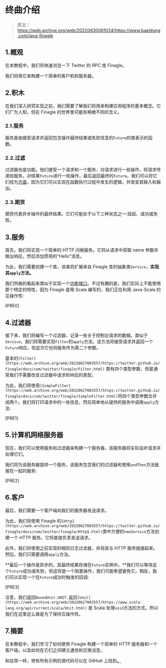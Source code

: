# 终曲介绍

> 原文：<https://web.archive.org/web/20220930061024/https://www.baeldung.com/java-finagle>

## 1.概观

在本教程中，我们将快速浏览一下 Twitter 的 RPC 库 Finagle。

我们将用它来构建一个简单的客户机和服务器。

## 2.积木

在我们深入研究实现之前，我们需要了解我们将用来构建应用程序的基本概念。它们广为人知，但在 Finagle 的世界里可能有稍微不同的含义。

### 2.1.服务

服务是由接受请求并返回包含操作最终结果或失败信息的`Future`的类表示的函数。

### 2.2.过滤

过滤器也是功能。他们接受一个请求和一个服务，对请求进行一些操作，将请求传递给服务，对结果`Future`进行一些操作，最后返回最终的`Future`。我们可以将它们视为[方面](/web/20220627083557/https://www.baeldung.com/spring-aop)，因为它们可以实现在函数执行过程中发生的逻辑，并改变其输入和输出。

### 2.3.期货

期货代表异步操作的最终结果。它们可能处于以下三种状态之一:挂起、成功或失败。

## 3.服务

首先，我们将实现一个简单的 HTTP 问候服务。它将从请求中获取 name 参数并做出响应，然后添加惯用的“Hello”消息。

为此，我们需要创建一个类，该类将扩展来自 Finagle 库的抽象类`Service`，**实现其`apply`方法。**

我们所做的看起来类似于实现一个[功能接口](/web/20220627083557/https://www.baeldung.com/java-8-functional-interfaces)。不过有趣的是，我们实际上不能使用那个特定的特性，因为 Finagle 是用 Scala 编写的，我们正在利用 Java-Scala 的互操作性:

[PRE0]

## 4.过滤器

接下来，我们将编写一个过滤器，记录一些关于控制台请求的数据。类似于`Service`，我们将需要实现`Filter`的`apply`方法，该方法将接受请求并返回一个`Future`响应，但这次它也将服务作为第二个参数。

基本的`[Filter](https://web.archive.org/web/20220627083557/https://twitter.github.io/finagle/docs/com/twitter/finagle/Filter.html)` 类有四个类型参数，但是通常我们不需要改变过滤器中请求和响应的类型。

为此，我们将使用`[SimpleFilter](https://web.archive.org/web/20220627083557/https://twitter.github.io/finagle/docs/com/twitter/finagle/SimpleFilter.html)`将四个类型参数合并成两个。我们将打印请求中的一些信息，然后简单地从提供的服务中调用`apply`方法:

[PRE1]

## 5.计算机网络服务器

现在，我们可以使用服务和过滤器来构建一个服务器，该服务器将实际监听请求并处理它们。

我们将为该服务器提供一个服务，该服务包含我们的过滤器和使用`andThen`方法链接在一起的服务:

[PRE2]

## 6.客户

最后，我们需要一个客户端向我们的服务器发送请求。

为此，我们将使用 Finagle 的`[Http](https://web.archive.org/web/20220627083557/https://twitter.github.io/finagle/docs/com/twitter/finagle/Http$.html)`类中方便的`newService`方法创建一个 HTTP 服务。它将直接负责发送请求。

此外，我们将使用之前实现的相同日志过滤器，并将其与 HTTP 服务链接起来。然后，我们只需要调用`apply`方法。

**最后一个操作是异步的，其最终结果存储在`Future`实例中。**我们可以等待这个`Future`成功或失败，但这将是一个阻塞操作，我们可能希望避免它。相反，我们可以实现一个在`Future`成功时触发的回调:

[PRE3]

注意，我们返回`BoxedUnit.UNIT.`返回`[Unit](https://web.archive.org/web/20220627083557/https://www.scala-lang.org/api/current/scala/Unit.html)` 是 Scala 处理`void`方法的方式，所以我们在这里这么做是为了保持互操作性。

## 7.摘要

在本教程中，我们学习了如何使用 Finagle 构建一个简单的 HTTP 服务器和一个客户端，以及如何在它们之间建立通信和交换消息。

和往常一样，带有所有示例的源代码可以在 GitHub 上找到[。](https://web.archive.org/web/20220627083557/https://github.com/eugenp/tutorials/tree/master/libraries-rpc)